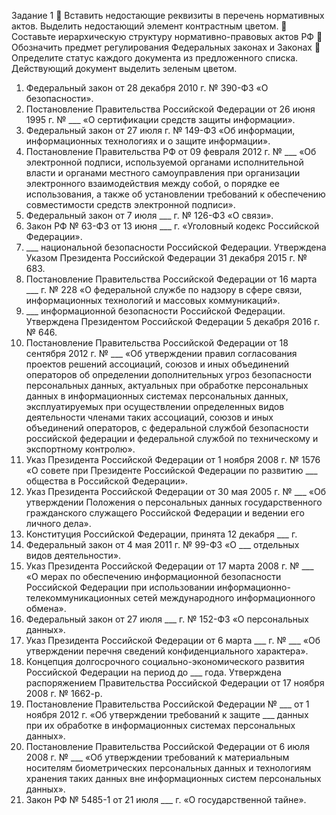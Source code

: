 Задание 1 
	Вставить недостающие реквизиты в перечень нормативных актов. Выделить недостающий элемент контрастным цветом.
	Составьте иерархическую структуру нормативно-правовых актов РФ
	Обозначить предмет регулирования Федеральных законах и Законах
	Определите статус каждого документа из предложенного списка. Действующий документ выделить зеленым цветом.

1.	Федеральный закон от 28 декабря 2010 г. № 390-ФЗ «О безопасности».
2.	Постановление Правительства Российской Федерации от 26 июня 1995 г. № ___ «О сертификации средств защиты информации».
3.	Федеральный закон от 27 июля г. № 149-ФЗ «Об информации, информационных технологиях и о защите информации».
4.	Постановление Правительства РФ от 09 февраля 2012 г. № ___ «Об электронной подписи, используемой органами исполнительной власти и органами местного самоуправления при организации электронного взаимодействия между собой, о порядке ее использования, а также об установлении требований к обеспечению совместимости средств электронной подписи».
5.	Федеральный закон от 7 июля ___ г. № 126-ФЗ «О связи».
6.	Закон РФ № 63-ФЗ от 13 июня ___ г. «Уголовный кодекс Российской Федерации».
7.	___ национальной безопасности Российской Федерации. Утверждена Указом Президента Российской Федерации 31 декабря 2015 г. № 683.
8.	Постановление Правительства Российской Федерации от 16 марта ___ г. № 228 «О федеральной службе по надзору в сфере связи, информационных технологий и массовых коммуникаций».
9.	___ информационной безопасности Российской Федерации. Утверждена Президентом Российской Федерации 5 декабря 2016 г. № 646.
10.	Постановление Правительства Российской Федерации от 18 сентября 2012 г. № ___ «Об утверждении правил согласования проектов решений ассоциаций, союзов и иных объединений операторов об определении дополнительных угроз безопасности персональных данных, актуальных при обработке персональных данных в информационных системах персональных данных, эксплуатируемых при осуществлении определенных видов деятельности членами таких ассоциаций, союзов и иных объединений операторов, с федеральной службой безопасности российской федерации и федеральной службой по техническому и экспортному контролю».
11.	Указ Президента Российской Федерации от 1 ноября 2008 г. № 1576 «О совете при Президенте Российской Федерации по развитию ___ общества в Российской Федерации».
12.	Указ Президента Российской Федерации от 30 мая 2005 г. № ___ «Об утверждении Положения о персональных данных государственного гражданского служащего Российской Федерации и ведении его личного дела».
13.	Конституция Российской Федерации, принята 12 декабря ___ г.
14.	Федеральный закон от 4 мая 2011 г. № 99-ФЗ «О ___ отдельных видов деятельности».
15.	Указ Президента Российской Федерации от 17 марта 2008 г. № ___ «О мерах по обеспечению информационной безопасности Российской Федерации при использовании информационно-телекоммуникационных сетей международного информационного обмена».
16.	Федеральный закон от 27 июля ___ г. № 152-ФЗ «О персональных данных».
17.	Указ Президента Российской Федерации от 6 марта ___ г. № ___ «Об утверждении перечня сведений конфиденциального характера».
18.	Концепция долгосрочного социально-экономического развития Российской Федерации на период до ___ года. Утверждена распоряжением Правительства Российской Федерации от 17 ноября 2008 г. № 1662-р.
19.	Постановление Правительства Российской Федерации № ___ от 1 ноября 2012 г. «Об утверждении требований к защите ___ данных при их обработке в информационных системах персональных данных».
20.	Постановление Правительства Российской Федерации от 6 июля 2008 г. № ___ «Об утверждении требований к материальным носителям биометрических персональных данных и технологиям хранения таких данных вне информационных систем персональных данных».
21.	Закон РФ № 5485-1 от 21 июля ___ г. «О государственной тайне».
